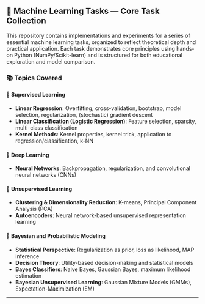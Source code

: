 ## 🧠 Machine Learning Tasks — Core Task Collection

This repository contains implementations and experiments for a series of essential machine learning tasks, organized to reflect theoretical depth and practical application. Each task demonstrates core principles using hands-on Python (NumPy/Scikit-learn) and is structured for both educational exploration and model comparison.

### 📚 Topics Covered

#### 🔹 Supervised Learning
- **Linear Regression**: Overfitting, cross-validation, bootstrap, model selection, regularization, (stochastic) gradient descent
- **Linear Classification (Logistic Regression)**: Feature selection, sparsity, multi-class classification
- **Kernel Methods**: Kernel properties, kernel trick, application to regression/classification, k-NN

#### 🔹 Deep Learning
- **Neural Networks**: Backpropagation, regularization, and convolutional neural networks (CNNs)

#### 🔹 Unsupervised Learning
- **Clustering & Dimensionality Reduction**: K-means, Principal Component Analysis (PCA)
- **Autoencoders**: Neural network-based unsupervised representation learning

#### 🔹 Bayesian and Probabilistic Modeling
- **Statistical Perspective**: Regularization as prior, loss as likelihood, MAP inference
- **Decision Theory**: Utility-based decision-making and statistical models
- **Bayes Classifiers**: Naive Bayes, Gaussian Bayes, maximum likelihood estimation
- **Bayesian Unsupervised Learning**: Gaussian Mixture Models (GMMs), Expectation-Maximization (EM)

---

